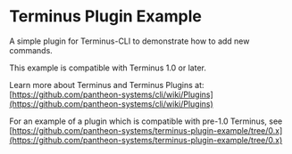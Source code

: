 # Terminus Plugin Example

A simple plugin for Terminus-CLI to demonstrate how to add new commands.

This example is compatible with Terminus 1.0 or later. 

Learn more about Terminus and Terminus Plugins at:
[https://github.com/pantheon-systems/cli/wiki/Plugins](https://github.com/pantheon-systems/cli/wiki/Plugins)

For an example of a plugin which is compatible with pre-1.0 Terminus, see [https://github.com/pantheon-systems/terminus-plugin-example/tree/0.x](https://github.com/pantheon-systems/terminus-plugin-example/tree/0.x)
